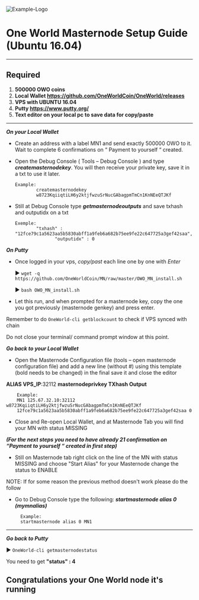 ![Example-Logo](https://cdn.discordapp.com/attachments/452526740045037587/536261295305916418/OWO_MN_banner.png)

# One World Masternode Setup Guide (Ubuntu 16.04)
***
## Required
1) **500000 OWO coins**
2) **Local Wallet https://github.com/OneWorldCoin/OneWorld/releases**
3) **VPS with UBUNTU 16.04**
4) **Putty https://www.putty.org/**
5) **Text editor on your local pc to save data for copy/paste**
***

***On your Local Wallet***
* Create an address with a label MN1 and send exactly 500000 OWO to it. Wait to complete 6 confirmations on “ Payment to yourself “ created.

* Open the Debug Console ( Tools – Debug Console ) and type ***createmasternodekey***.
You will then receive your private key, save it in a txt to use it later.
  ```
  Example:
          createmasternodekey
          w8723KqiiqtiLH6y2ktjfwzuSrNucGAbagpmTmCn1KnNEeQTJKf
* Still at Debug Console type ***getmasternodeoutputs*** and save txhash and outputidx on a txt
  ```
  Exemple:
          "txhash" : "12fce79c1a5623aa5b5830abff1a9feb6a682b75ee9fe22c647725a3gef42saa",
		         "outputidx" : 0

***On Putty***

* Once logged in your vps, *copy/past* each line one by one with *Enter*

	:arrow_forward: `wget -q https://github.com/OneWorldCoin/MN/raw/master/OWO_MN_install.sh`

	:arrow_forward: `bash OWO_MN_install.sh`

* Let this run, and when prompted for a masternode key, copy the one you got previously (masternode genkey) and press enter.

Remember to do `OneWorld-cli getblockcount` to check if VPS synced with chain

Do not close your terminal/ command prompt window at this point.

***Go back to your Local Wallet***

* Open the Masternode Configuration file (tools – open masternode configuration file) and add a new line (without #) using this template (bold needs to be changed) in the final save it and close the editor

**ALIAS VPS_IP**:32112 **masternodeprivkey TXhash Output**

		Example:
		MN1 125.67.32.10:32112 w8723KqiiqtiLH6y2ktjfwzuSrNucGAbagpmTmCn1KnNEeQTJKf
		12fce79c1a5623aa5b5830abff1a9feb6a682b75ee9fe22c647725a3gef42saa 0

* Close and Re-open Local Wallet, and at Masternode Tab you will find your MN with status MISSING

***(For the next steps you need to have already 21 confirmation on “Payment to yourself “ created in first step)***

* Still on Masternode tab right click on the line of the MN with status MISSING and choose "Start Alias" for your Masternode change the status to ENABLE

NOTE: If for some reason the previous method doesn't work please do the follow

* Go to Debug Console type the following: ***startmasternode alias 0 (mymnalias)***

		Example:
		startmasternode alias 0 MN1
***

***Go back to Putty***

   :arrow_forward: `OneWorld-cli getmasternodestatus`

You need to get **"status" : 4**

## Congratulations your One World node it's running

